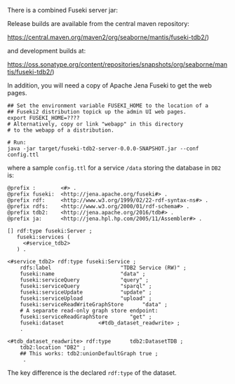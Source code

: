 There is a combined Fuseki server jar:

Release builds are available from the central maven repository:

https://central.maven.org/maven2/org/seaborne/mantis/fuseki-tdb2/)

and development builds at:

https://oss.sonatype.org/content/repositories/snapshots/org/seaborne/mantis/fuseki-tdb2/)


In addition, you will need a copy of Apache Jena Fuseki to get the web pages.

```
## Set the environment variable FUSEKI_HOME to the location of a
## Fuseki2 distribution topick up the admin UI web pages.
export FUSEKI_HOME=???? 
# Alternatively, copy or link "webapp" in this directory
# to the webapp of a distribution.

# Run:
java -jar target/fuseki-tdb2-server-0.0.0-SNAPSHOT.jar --conf config.ttl 
```

where a sample `config.ttl` for a service `/data` storing the database
in `DB2` is:

```
@prefix :        <#> .
@prefix fuseki:  <http://jena.apache.org/fuseki#> .
@prefix rdf:     <http://www.w3.org/1999/02/22-rdf-syntax-ns#> .
@prefix rdfs:    <http://www.w3.org/2000/01/rdf-schema#> .
@prefix tdb2:    <http://jena.apache.org/2016/tdb#> .
@prefix ja:      <http://jena.hpl.hp.com/2005/11/Assembler#> .

[] rdf:type fuseki:Server ;
   fuseki:services (
     <#service_tdb2>
   ) .

<#service_tdb2> rdf:type fuseki:Service ;
    rdfs:label                      "TDB2 Service (RW)" ;
    fuseki:name                     "data" ;
    fuseki:serviceQuery             "query" ;
    fuseki:serviceQuery             "sparql" ;
    fuseki:serviceUpdate            "update" ;
    fuseki:serviceUpload            "upload" ;
    fuseki:serviceReadWriteGraphStore      "data" ;
    # A separate read-only graph store endpoint:
    fuseki:serviceReadGraphStore       "get" ;
    fuseki:dataset           <#tdb_dataset_readwrite> ;
    .

<#tdb_dataset_readwrite> rdf:type      tdb2:DatasetTDB ;
    tdb2:location "DB2" ;
    ## This works: tdb2:unionDefaultGraph true ;
     .
```

The key difference is the declared `rdf:type` of the dataset.

